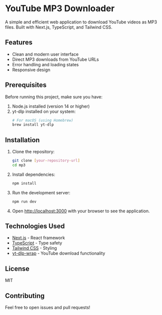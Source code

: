 # YouTube MP3 Downloader

A simple and efficient web application to download YouTube videos as MP3 files. Built with Next.js, TypeScript, and Tailwind CSS.

## Features

- Clean and modern user interface
- Direct MP3 downloads from YouTube URLs
- Error handling and loading states
- Responsive design

## Prerequisites

Before running this project, make sure you have:

1. Node.js installed (version 14 or higher)
2. yt-dlp installed on your system:
   ```bash
   # For macOS (using Homebrew)
   brew install yt-dlp
   ```

## Installation

1. Clone the repository:
   ```bash
   git clone [your-repository-url]
   cd mp3
   ```

2. Install dependencies:
   ```bash
   npm install
   ```

3. Run the development server:
   ```bash
   npm run dev
   ```

4. Open [http://localhost:3000](http://localhost:3000) with your browser to see the application.

## Technologies Used

- [Next.js](https://nextjs.org/) - React framework
- [TypeScript](https://www.typescriptlang.org/) - Type safety
- [Tailwind CSS](https://tailwindcss.com/) - Styling
- [yt-dlp-wrap](https://github.com/przemyslawpluta/node-youtube-dl) - YouTube download functionality

## License

MIT

## Contributing

Feel free to open issues and pull requests!
